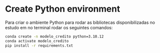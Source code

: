 # Create Python environment

Para criar o ambiente Python para rodar as bibliotecas disponibilizadas no estudo em no terminal rodar os seguintes comandos: 

```bash
conda create -n modelo_credito python=3.10.12
conda activate modelo_credito
pip install -r requirements.txt
```
